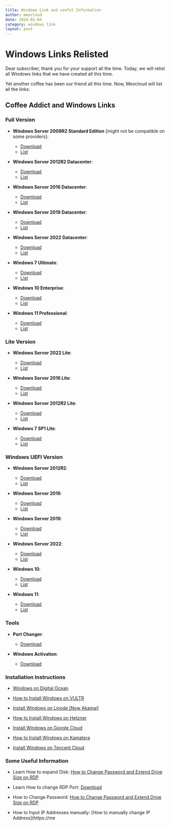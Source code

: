 ```yaml
---
title: Windows Link and useful Information
author: meocloud
date: 2024-01-04
category: windows link
layout: post
---
```


# Windows Links Relisted

Dear subscriber, thank you for your support all the time. Today, we will relist all Windows links that we have created all this time.

Yet another coffee has been our friend all this time. Now, Meocloud will list all the links.

## Coffee Addict and Windows Links

### Full Version

- **Windows Server 2008R2 Standard Edition** [might not be compatible on some providers]:
  - [Download](https://files.meocloud.my.id/9:/windows2008.gz)
  - [List](https://list.meocloud.my.id/d/Windows/newintri/windows2008.gz)

- **Windows Server 2012R2 Datacenter**:
  - [Download](https://files.meocloud.my.id/7:/windows2012R2.gz)
  - [List](https://list.meocloud.my.id/d/Windows/newinone/windows2012R2.gz)

- **Windows Server 2016 Datacenter**:
  - [Download](https://files.meocloud.my.id/7:/windows2016.gz)
  - [List](https://list.meocloud.my.id/d/Windows/newinone/windows2016.gz)

- **Windows Server 2019 Datacenter**:
  - [Download](https://files.meocloud.my.id/8:/windows2019.gz)
  - [List](https://list.meocloud.my.id/d/Windows/newintwo/windows2019.gz)

- **Windows Server 2022 Datacenter**:
  - [Download](https://files.meocloud.my.id/8:/windows2022.gz)
  - [List](https://list.meocloud.my.id/d/Windows/newintwo/windows2022.gz)

- **Windows 7 Ultimate**:
  - [Download](https://files.meocloud.my.id/9:/windows7.gz)
  - [List](https://list.meocloud.my.id/d/Windows/newintri/windows7.gz)

- **Windows 10 Enterprise**:
  - [Download](https://files.meocloud.my.id/8:/windows10.gz)
  - [List](https://list.meocloud.my.id/d/Windows/newintwo/windows10.gz)

- **Windows 11 Professional**:
  - [Download](https://files.meocloud.my.id/9:/windows11.gz)
  - [List](https://list.meocloud.my.id/d/Windows/newintri/windows11.gz)

### Lite Version

- **Windows Server 2022 Lite**:
  - [Download](https://files.meocloud.my.id/11:/winsrv2022lite.gz)
  - [List](https://list.meocloud.my.id/d/Windows/lite/winsrv2022lite.gz)

- **Windows Server 2016 Lite**:
  - [Download](https://files.meocloud.my.id/11:/winsrv2016lite.gz)
  - [List](https://list.meocloud.my.id/d/Windows/lite/winsrv2016lite.gz)

- **Windows Server 2012R2 Lite**:
  - [Download](https://files.meocloud.my.id/11:/winsrv2012r2lite.gz)
  - [List](https://list.meocloud.my.id/d/Windows/lite/winsrv2012r2lite.gz)

- **Windows 7 SP1 Lite**:
  - [Download](https://files.meocloud.my.id/11:/win7lite.gz)
  - [List](https://list.meocloud.my.id/d/Windows/lite/win7lite.gz)

### Windows UEFI Version

- **Windows Server 2012R2**:
  - [Download](https://files.meocloud.my.id/13:/UEFI/Windows2012R2_UEFI.gz)
  - [List](https://list.meocloud.my.id/d/Windows/UEFI/UEFI/Windows2012R2_UEFI.gz)

- **Windows Server 2016**:
  - [Download](https://files.meocloud.my.id/13:/UEFI/Windows2016_UEFI.gz)
  - [List](https://list.meocloud.my.id/d/Windows/UEFI/UEFI/Windows2016_UEFI.gz)

- **Windows Server 2019**:
  - [Download](https://files.meocloud.my.id/13:/UEFI/Windows2019_UEFI.gz)
  - [List](https://list.meocloud.my.id/d/Windows/UEFI/UEFI/Windows2019_UEFI.gz)

- **Windows Server 2022**:
  - [Download](https://files.meocloud.my.id/13:/UEFI/Windows2022_UEFI.gz)
  - [List](https://list.meocloud.my.id/d/Windows/UEFI/UEFI/Windows2022_UEFI.gz)

- **Windows 10**:
  - [Download](https://files.meocloud.my.id/13:/UEFI/Windows10_UEFI.gz)
  - [List](https://list.meocloud.my.id/d/Windows/UEFI/UEFI/Windows10_UEFI.gz)

- **Windows 11**:
  - [Download](https://files.meocloud.my.id/13:/UEFI/Windows11_UEFI.gz)
  - [List](https://list.meocloud.my.id/d/Windows/UEFI/UEFI/Windows11_UEFI.gz)

### Tools

- **Port Changer**:
  - [Download](https://files.meocloud.my.id/13:/files/3389.zip)

- **Windows Activation**:
  - [Download](https://files.meocloud.my.id/13:/files/MAS_AIO.zip)

### Installation Instructions

- [Windows on Digital Ocean](https://meocloud.my.id/?p=178)

- [How to Install Windows on VULTR](https://meocloud.my.id/?p=506)

- [Install Windows on Linode [Now Akamai]](https://meocloud.my.id/?p=linode)

- [How to Install Windows on Hetzner](https://meocloud.my.id/?p=hetzner)

- [Install Windows on Google Cloud](https://meocloud.my.id/?p=google-cloud)

- [How to Install Windows on Kamatera](https://meocloud.my.id/?p=kamatera)

- [Install Windows on Tencent Cloud](https://meocloud.my.id/?p=tencent-cloud)

### Some Useful Information

- Learn How to expand Disk: [How to Change Password and Extend Drive Size on RDP](https://meocloud.my.id/?p=extend-disk)

- Learn How to change RDP Port: [Download](https://meocloud.my.id/wp-content/uploads/2023/04/3389.zip)

- How to Change Password: [How to Change Password and Extend Drive Size on RDP](https://meocloud.my.id/?p=change-password)

- How to Input IP Addresses manually: [How to manually change IP Address](https://me
